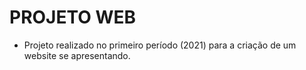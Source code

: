 # PROJETO WEB

- Projeto realizado no primeiro período (2021) para a criação de um website se apresentando.
